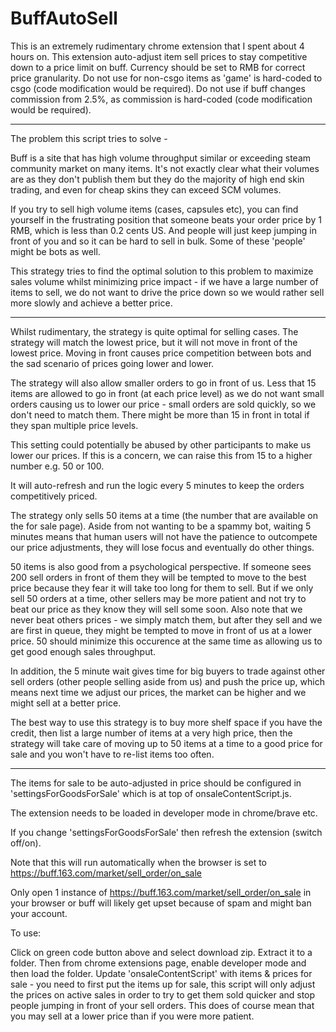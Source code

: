 # BuffAutoSell

This is an extremely rudimentary chrome extension that I spent about 4 hours on.
This extension auto-adjust item sell prices to stay competitive down to a price limit on buff.
Currency should be set to RMB for correct price granularity.
Do not use for non-csgo items as 'game' is hard-coded to csgo (code modification would be required).
Do not use if buff changes commission from 2.5%, as commission is hard-coded (code modification would be required).
____________________________________________________________________________________________________________________________________________________________________
The problem this script tries to solve -

Buff is a site that has high volume throughput similar or exceeding steam community market on many items. It's not exactly clear what their volumes are as they don't publish them but they do the majority of high end skin trading, and even for cheap skins they can exceed SCM volumes.

If you try to sell high volume items (cases, capsules etc), you can find yourself in the frustrating position that someone beats your order price by 1 RMB, which is less than 0.2 cents US. And people will just keep jumping in front of you and so it can be hard to sell in bulk. Some of these 'people' might be bots as well.

This strategy tries to find the optimal solution to this problem to maximize sales volume whilst minimizing price impact - if we have a large number of items to sell, we do not want to drive the price down so we would rather sell more slowly and achieve a better price.
____________________________________________________________________________________________________________________________________________________________________
Whilst rudimentary, the strategy is quite optimal for selling cases.
The strategy will match the lowest price, but it will not move in front of the lowest price. Moving in front causes price competition between bots and the sad scenario of prices going lower and lower.

The strategy will also allow smaller orders to go in front of us. Less that 15 items are allowed to go in front (at each price level) as we do not want small orders causing us to lower our price - small orders are sold quickly, so we don't need to match them. There might be more than 15 in front in total if they span multiple price levels.

This setting could potentially be abused by other participants to make us lower our prices. If this is a concern, we can raise this from 15 to a higher number e.g. 50 or 100.

It will auto-refresh and run the logic every 5 minutes to keep the orders competitively priced.

The strategy only sells 50 items at a time (the number that are available on the for sale page). Aside from not wanting to be a spammy bot, waiting 5 minutes means that human users will not have the patience to outcompete our price adjustments, they will lose focus and eventually do other things.

50 items is also good from a psychological perspective. If someone sees 200 sell orders in front of them they will be tempted to move to the best price because they fear it will take too long for them to sell. But if we only sell 50 orders at a time, other sellers may be more patient and not try to beat our price as they know they will sell some soon. Also note that we never beat others prices - we simply match them, but after they sell and we are first in queue, they might be tempted to move in front of us at a lower price. 50 should minimize this occurence at the same time as allowing us to get good enough sales throughput.

In addition, the 5 minute wait gives time for big buyers to trade against other sell orders (other people selling aside from us) and push the price up, which means next time we adjust our prices, the market can be higher and we might sell at a better price.

The best way to use this strategy is to buy more shelf space if you have the credit, then list a large number of items at a very high price, then the strategy will take care of moving up to 50 items at a time to a good price for sale and you won't have to re-list items too often.
____________________________________________________________________________________________________________________________________________________________________

The items for sale to be auto-adjusted in price should be configured in 'settingsForGoodsForSale' which is at top of onsaleContentScript.js.

The extension needs to be loaded in developer mode in chrome/brave etc.

If you change 'settingsForGoodsForSale' then refresh the extension (switch off/on).

Note that this will run automatically when the browser is set to https://buff.163.com/market/sell_order/on_sale

Only open 1 instance of https://buff.163.com/market/sell_order/on_sale in your browser or buff will likely get upset because of spam and might ban your account.

To use:

Click on green code button above and select download zip. Extract it to a folder.
Then from chrome extensions page, enable developer mode and then load the folder.
Update 'onsaleContentScript' with items & prices for sale - you need to first put the items up for sale, this script will only adjust the prices on active sales in order to try to get them sold quicker and stop people jumping in front of your sell orders.
This does of course mean that you may sell at a lower price than if you were more patient.
